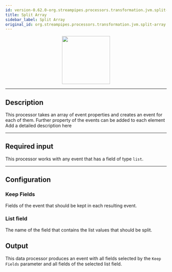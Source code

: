 ```yaml
---
id: version-0.62.0-org.streampipes.processors.transformation.jvm.split-array
title: Split Array
sidebar_label: Split Array
original_id: org.streampipes.processors.transformation.jvm.split-array
---
```




<p align="center"> 
    <img src="/docs/img/pipeline-elements/org.streampipes.processors.transformation.jvm.split-array/icon.png" width="150px;" class="pe-image-documentation"/>
</p>

***

## Description

This processor takes an array of event properties and creates an event for each of them. Further property of the events can be added to each element
Add a detailed description here

***

## Required input

This processor works with any event that has a field of type ``list``.

***

## Configuration

### Keep Fields

Fields of the event that should be kept in each resulting event.

### List field

The name of the field that contains the list values that should be split.


## Output

This data processor produces an event with all fields selected by the ``Keep Fields`` parameter and all fields of the
 selected list field.